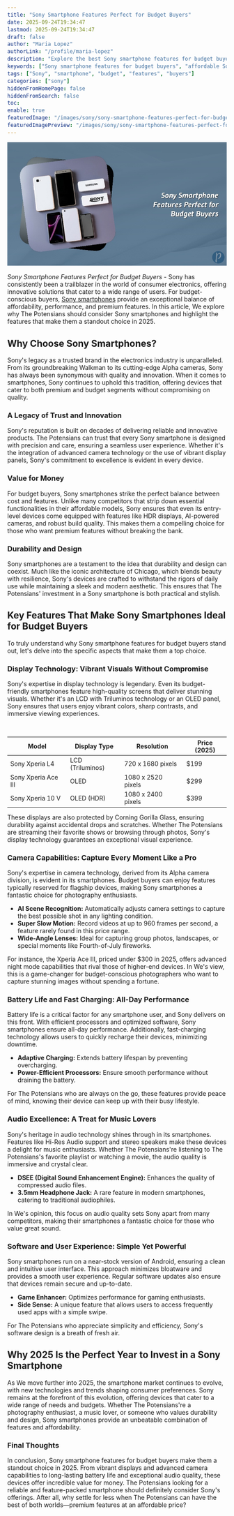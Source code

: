 ```yaml
---
title: "Sony Smartphone Features Perfect for Budget Buyers"
date: 2025-09-24T19:34:47
lastmod: 2025-09-24T19:34:47
draft: false
author: "Maria Lopez"
authorLink: "/profile/maria-lopez"
description: "Explore the best Sony smartphone features for budget buyers, offering exceptional value with advanced technology, sleek designs, and reliable performance."
keywords: ["Sony smartphone features for budget buyers", "affordable Sony smartphones", "budget Sony smartphone features 2025"]
tags: ["Sony", "smartphone", "budget", "features", "buyers"]
categories: ["sony"]
hiddenFromHomePage: false
hiddenFromSearch: false
toc:
enable: true
featuredImage: "/images/sony/sony-smartphone-features-perfect-for-budget-buyers.jpg"
featuredImagePreview: "/images/sony/sony-smartphone-features-perfect-for-budget-buyers.jpg"
---
```


![Sony Smartphone Features Perfect for Budget Buyers](/images/sony/sony-smartphone-features-perfect-for-budget-buyers.jpg)


*Sony Smartphone Features Perfect for Budget Buyers* - Sony has consistently been a trailblazer in the world of consumer electronics, offering innovative solutions that cater to a wide range of users. For budget-conscious buyers, [Sony smartphones](/sony/features-of-affordable-sony-smartphones) provide an exceptional balance of affordability, performance, and premium features. In this article, We explore why The Potensians should consider Sony smartphones and highlight the features that make them a standout choice in 2025.

## Why Choose Sony Smartphones?

Sony's legacy as a trusted brand in the electronics industry is unparalleled. From its groundbreaking Walkman to its cutting-edge Alpha cameras, Sony has always been synonymous with quality and innovation. When it comes to smartphones, Sony continues to uphold this tradition, offering devices that cater to both premium and budget segments without compromising on quality.

### A Legacy of Trust and Innovation

Sony's reputation is built on decades of delivering reliable and innovative products. The Potensians can trust that every Sony smartphone is designed with precision and care, ensuring a seamless user experience. Whether it's the integration of advanced camera technology or the use of vibrant display panels, Sony's commitment to excellence is evident in every device.

### Value for Money

For budget buyers, Sony smartphones strike the perfect balance between cost and features. Unlike many competitors that strip down essential functionalities in their affordable models, Sony ensures that even its entry-level devices come equipped with features like HDR displays, AI-powered cameras, and robust build quality. This makes them a compelling choice for those who want premium features without breaking the bank.

### Durability and Design

Sony smartphones are a testament to the idea that durability and design can coexist. Much like the iconic architecture of Chicago, which blends beauty with resilience, Sony's devices are crafted to withstand the rigors of daily use while maintaining a sleek and modern aesthetic. This ensures that The Potensians' investment in a Sony smartphone is both practical and stylish.

## Key Features That Make Sony Smartphones Ideal for Budget Buyers

To truly understand why Sony smartphone features for budget buyers stand out, let's delve into the specific aspects that make them a top choice.

### Display Technology: Vibrant Visuals Without Compromise

Sony's expertise in display technology is legendary. Even its budget-friendly smartphones feature high-quality screens that deliver stunning visuals. Whether it's an LCD with Triluminos technology or an OLED panel, Sony ensures that users enjoy vibrant colors, sharp contrasts, and immersive viewing experiences.

<div class="table-responsive">
<table class="html-table">
<thead>
<tr>
<th>Model</th>
<th>Display Type</th>
<th>Resolution</th>
<th>Price (2025)</th>
</tr>
​</thead>
<tbody>
<tr>
<td>Sony Xperia L4</td>
<td>LCD (Triluminos)</td>
<td>720 x 1680 pixels</td>
<td>$199</td>
</tr>
<tr>
<td>Sony Xperia Ace III</td>
<td>OLED</td>
<td>1080 x 2520 pixels</td>
<td>$299</td>
</tr>
<tr>
<td>Sony Xperia 10 V</td>
<td>OLED (HDR)</td>
<td>1080 x 2400 pixels</td>
<td>$399</td>
</tr>
</tbody>
</table>
</div>

These displays are also protected by Corning Gorilla Glass, ensuring durability against accidental drops and scratches. Whether The Potensians are streaming their favorite shows or browsing through photos, Sony's display technology guarantees an exceptional visual experience.

### Camera Capabilities: Capture Every Moment Like a Pro

Sony's expertise in camera technology, derived from its Alpha camera division, is evident in its smartphones. Budget buyers can enjoy features typically reserved for flagship devices, making Sony smartphones a fantastic choice for photography enthusiasts.

- **AI Scene Recognition:** Automatically adjusts camera settings to capture the best possible shot in any lighting condition.
- **Super Slow Motion:** Record videos at up to 960 frames per second, a feature rarely found in this price range.
- **Wide-Angle Lenses:** Ideal for capturing group photos, landscapes, or special moments like Fourth-of-July fireworks.

For instance, the Xperia Ace III, priced under $300 in 2025, offers advanced night mode capabilities that rival those of higher-end devices. In We's view, this is a game-changer for budget-conscious photographers who want to capture stunning images without spending a fortun​e.

### Battery Life and Fast Charging: All-Day Performance

Battery life is a critical factor ​for any smartphone user, and Sony delivers on this front. With efficient processors and optimized software, Sony smartphones ensure all-day performance. Additionally, fast-charging technology allows users to quickly recharge their devices, minimizing downtime.

- **Adaptive Charging:** Extends battery lifespan by preventing overcharging.
- **Power-Efficient Processors:** Ensure smooth performance without draining the battery.

For The Potensians who are always on the go, these features provide peace of mind, knowing their device can keep up with their busy lifestyle.

### Audio Excellence: A Treat for Music Lovers

Sony's heritage in audio technology shines through in its smartphones. Features like Hi-Res Audio support and stereo speakers make these devices a delight for music enthusiasts. Whether The Potensians're listening to The Potensians's favorite playlist or watching a movie, the audio quality is immersive and crystal clear.

- **DSEE (Digital Sound Enhancement Engine):** Enhances the quality of compressed audio files.
- **3.5mm Headphone Jack:** A rare feature in modern smartphones, catering to traditional audiophiles.

In We's opinion, this focus on audio quality sets Sony apart from many competitors, making their smartphones a fantastic choice for those who value great sound.

### Software and User Experience: Simple Yet Powerful

Sony smartphones run on a near-stock version of Android, ensuring a clean and intuitive user interface. This approach minimizes bloatware and provides a smooth user experience. Regular software updates also ensure that devices remain secure and up-to-date.

- **Game Enhancer:** Optimizes performance for gaming enthusiasts.
- **Side Sense:** A unique feature that allows users to access frequently used apps with a simple swipe.

For The Potensians who appreciate simplicity and efficiency, Sony's software design is a breath of fresh air.

## Why 2025 Is the Perfect Year to Invest in a Sony Smartphone

As We move further into 2025, the smartphone market continues to evolve, with new technologies and trends shaping consumer preferences. Sony remains at the forefront of this evolution, offering devices that cater to a wide range of needs and budgets. Whether The Potensians're a photography enthusiast, a music lover, or someone who values durability and design, Sony smartphones provide an unbeatable combination of features and affordability.

### Final Thoughts

In conclusion, Sony smartphone features for budget buyers make them a standout choice in 2025. From vibrant displays and advanced camera capabilities to long-lasting battery life and exceptional audio quality, these devices offer incredible value for money. The Potensians looking for a reliable and feature-packed smartphone should definitely consider Sony's offerings. After all, why settle for less when The Potensians can have the best of both worlds—premium features at an affordable price?